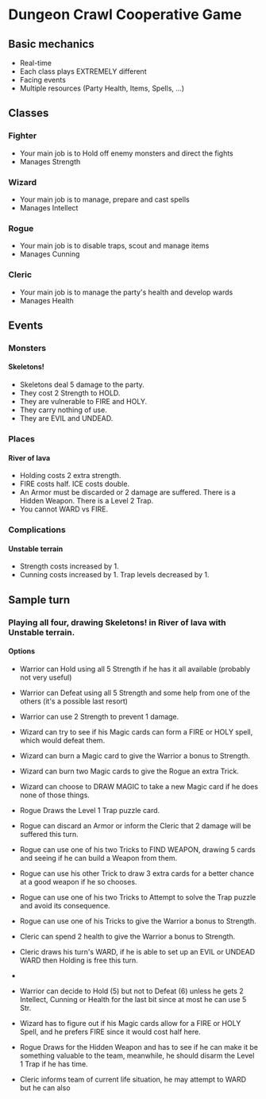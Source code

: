 # Dungeon Crawl Cooperative Game

## Basic mechanics

-   Real-time
-   Each class plays EXTREMELY different
-   Facing events
-   Multiple resources (Party Health, Items, Spells, ...)

## Classes

### Fighter

-   Your main job is to Hold off enemy monsters and direct the fights
-   Manages Strength

### Wizard

-   Your main job is to manage, prepare and cast spells
-   Manages Intellect

### Rogue

-   Your main job is to disable traps, scout and manage items
-   Manages Cunning

### Cleric

-   Your main job is to manage the party's health and develop wards
-   Manages Health

## Events

### Monsters

#### Skeletons!

-   Skeletons deal 5 damage to the party.
-   They cost 2 Strength to HOLD.
-   They are vulnerable to FIRE and HOLY.
-   They carry nothing of use.
-   They are EVIL and UNDEAD.

### Places

#### River of lava

-   Holding costs 2 extra strength.
-   FIRE costs half. ICE costs double.
-   An Armor must be discarded or 2 damage are suffered. There is a Hidden Weapon. There is a Level 2 Trap.
-   You cannot WARD vs FIRE.

### Complications

#### Unstable terrain

-   Strength costs increased by 1.
-   Cunning costs increased by 1. Trap levels decreased by 1.

## Sample turn

### Playing all four, drawing Skeletons! in River of lava with Unstable terrain.

#### Options

-   Warrior can Hold using all 5 Strength if he has it all available (probably not very useful)
-   Warrior can Defeat using all 5 Strength and some help from one of the others (it's a possible last resort)
-   Warrior can use 2 Strength to prevent 1 damage.
-   Wizard can try to see if his Magic cards can form a FIRE or HOLY spell, which would defeat them.
-   Wizard can burn a Magic card to give the Warrior a bonus to Strength.
-   Wizard can burn two Magic cards to give the Rogue an extra Trick.
-   Wizard can choose to DRAW MAGIC to take a new Magic card if he does none of those things.
-   Rogue Draws the Level 1 Trap puzzle card.
-   Rogue can discard an Armor or inform the Cleric that 2 damage will be suffered this turn.
-   Rogue can use one of his two Tricks to FIND WEAPON, drawing 5 cards and seeing if he can build a Weapon from them.
-   Rogue can use his other Trick to draw 3 extra cards for a better chance at a good weapon if he so chooses.
-   Rogue can use one of his two Tricks to Attempt to solve the Trap puzzle and avoid its consequence.
-   Rogue can use one of his Tricks to give the Warrior a bonus to Strength.
-   Cleric can spend 2 health to give the Warrior a bonus to Strength.
-   Cleric draws his turn's WARD, if he is able to set up an EVIL or UNDEAD WARD then Holding is free this turn.
-   


-   Warrior can decide to Hold (5) but not to Defeat (6) unless he gets 2 Intellect, Cunning or Health for the last bit since at most he can use 5 Str.
-   Wizard has to figure out if his Magic cards allow for a FIRE or HOLY Spell, and he prefers FIRE since it would cost half here.
-   Rogue Draws for the Hidden Weapon and has to see if he can make it be something valuable to the team, meanwhile, he should disarm the Level 1 Trap if he has time.
-   Cleric informs team of current life situation, he may attempt to WARD but he can also
